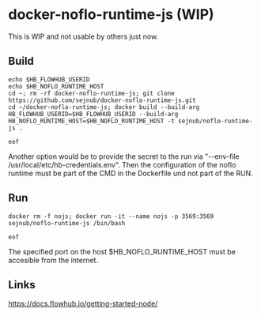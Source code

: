 # docker-noflo-runtime-js (WIP)
This is WIP and not usable by others just now.



## Build
    echo $HB_FLOWHUB_USERID
    echo $HB_NOFLO_RUNTIME_HOST
    cd ~; rm -rf docker-noflo-runtime-js; git clone https://github.com/sejnub/docker-noflo-runtime-js.git
    cd ~/docker-noflo-runtime-js; docker build --build-arg HB_FLOWHUB_USERID=$HB_FLOWHUB_USERID --build-arg HB_NOFLO_RUNTIME_HOST=$HB_NOFLO_RUNTIME_HOST -t sejnub/noflo-runtime-js .
    
    eof

Another option would be to provide the secret to the run via "--env-file /usr/local/etc/hb-credentials.env". Then the configuration of the noflo runtime must be part of the CMD in the Dockerfile und not part of the RUN.

## Run
    docker rm -f nojs; docker run -it --name nojs -p 3569:3569 sejnub/noflo-runtime-js /bin/bash
    
    eof

The specified port on the host $HB_NOFLO_RUNTIME_HOST must be accesible from the internet.


## Links
https://docs.flowhub.io/getting-started-node/
